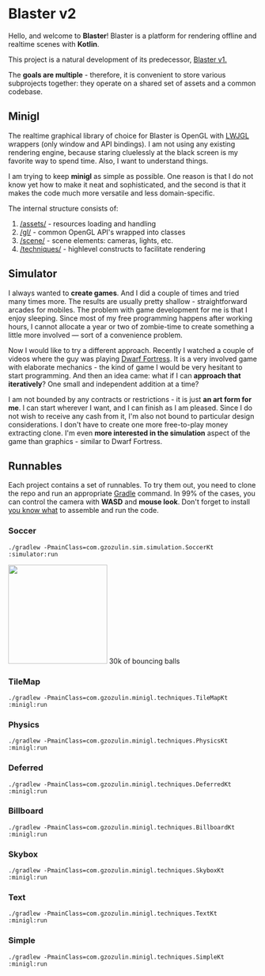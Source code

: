 
# Blaster v2
Hello, and welcome to **Blaster**!
Blaster is a platform for rendering offline and realtime scenes with **Kotlin**.

This project is a natural development of its predecessor, [Blaster v1.](https://github.com/gzozulin/blaster)

The **goals are multiple** - therefore, it is convenient to store various subprojects together: they operate on a shared set of assets and a common codebase.

## Minigl
The realtime graphical library of choice for Blaster is OpenGL with [LWJGL](https://www.lwjgl.org/) wrappers (only window and API bindings). I am not using any existing rendering engine, because staring cluelessly at the black screen is my favorite way to spend time. Also, I want to understand things.

I am trying to keep **minigl** as simple as possible. One reason is that I do not know yet how to make it neat and sophisticated, and the second is that it makes the code much more versatile and less domain-specific.

The internal structure consists of:
1. [/assets/](https://github.com/gzozulin/blasterV2/tree/master/minigl/src/main/kotlin/com/gzozulin/minigl/assets) - resources loading and handling
2. [/gl/](https://github.com/gzozulin/blasterV2/tree/master/minigl/src/main/kotlin/com/gzozulin/minigl/gl)	- common OpenGL API's wrapped into classes
3. [/scene/](https://github.com/gzozulin/blasterV2/tree/master/minigl/src/main/kotlin/com/gzozulin/minigl/scene) - scene elements: cameras, lights, etc.
4. [/techniques/](https://github.com/gzozulin/blasterV2/tree/master/minigl/src/main/kotlin/com/gzozulin/minigl/techniques) - highlevel constructs to facilitate rendering

## Simulator
I always wanted to **create games**. And I did a couple of times and tried many times more. The results are usually pretty shallow - straightforward arcades for mobiles. The problem with game development for me is that I enjoy sleeping. Since most of my free programming happens after working hours, I cannot allocate a year or two of zombie-time to create something a little more involved — sort of a convenience problem.

Now I would like to try a different approach. Recently I watched a couple of videos where the guy was playing [Dwarf Fortress]([http://www.bay12games.com/dwarves/](http://www.bay12games.com/dwarves/)). It is a very involved game with elaborate mechanics - the kind of game I would be very hesitant to start programming. And then an idea came: what if I can **approach that iteratively**? One small and independent addition at a time?

I am not bounded by any contracts or restrictions  - it is just **an art form for me**. I can start wherever I want, and I can finish as I am pleased. Since I do not wish to receive any cash from it, I'm also not bound to particular design considerations. I don't have to create one more free-to-play money extracting clone. I'm even **more interested in the simulation** aspect of the game than graphics - similar to Dwarf Fortress.

## Runnables
Each project contains a set of runnables. To try them out, you need to clone the repo and run an appropriate [Gradle](https://docs.gradle.org/current/userguide/application_plugin.html) command. In 99% of the cases, you can control the camera with **WASD** and **mouse look**. Don't forget to install [you know what](https://www.oracle.com/ca-en/java/technologies/javase/javase-jdk8-downloads.html) to assemble and run the code.

### Soccer
```./gradlew -PmainClass=com.gzozulin.sim.simulation.SoccerKt :simulator:run```

<img style="align: left;" width="200px" src="https://pbs.twimg.com/media/EdPHu0dWkAAEIU1?format=png&name=small"> 30k of bouncing balls

### TileMap
```./gradlew -PmainClass=com.gzozulin.minigl.techniques.TileMapKt :minigl:run```

### Physics
```./gradlew -PmainClass=com.gzozulin.minigl.techniques.PhysicsKt :minigl:run```

### Deferred
```./gradlew -PmainClass=com.gzozulin.minigl.techniques.DeferredKt :minigl:run```

### Billboard
```./gradlew -PmainClass=com.gzozulin.minigl.techniques.BillboardKt :minigl:run```

### Skybox
```./gradlew -PmainClass=com.gzozulin.minigl.techniques.SkyboxKt :minigl:run```

### Text
```./gradlew -PmainClass=com.gzozulin.minigl.techniques.TextKt :minigl:run```

### Simple
```./gradlew -PmainClass=com.gzozulin.minigl.techniques.SimpleKt :minigl:run```
